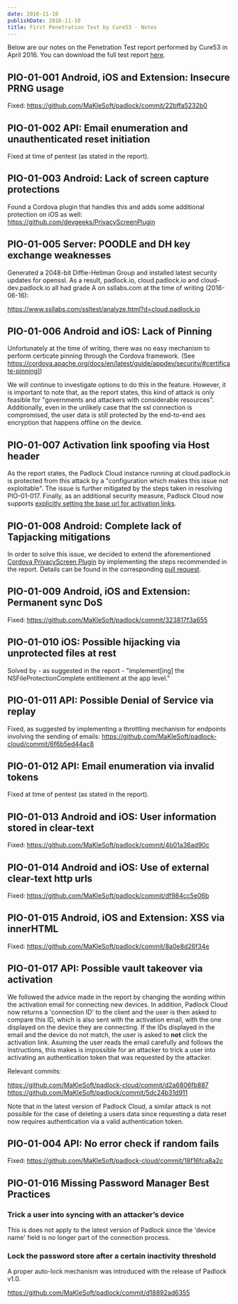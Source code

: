 ```yaml
---
date: 2016-11-10
publishDate: 2016-11-10
title: First Penetration Test by Cure53 - Notes
---
```


Below are our notes on the Penetration Test report performed by Cure53 in April 2016. You can download the
full test report [here](/docs/padlock-pentest-1604.pdf).

## PIO-01-001 Android, iOS and Extension: Insecure PRNG usage

Fixed: https://github.com/MaKleSoft/padlock/commit/22bffa5232b0

## PIO-01-002 API: Email enumeration and unauthenticated reset initiation

Fixed at time of pentest (as stated in the report).

## PIO-01-003 Android: Lack of screen capture protections

Found a Cordova plugin that handles this and adds some additional protection on iOS as well:
https://github.com/devgeeks/PrivacyScreenPlugin

## PIO-01-005 Server: POODLE and DH key exchange weaknesses

Generated a 2048-bit Diffie-Hellman Group and installed latest security updates for openssl.
As a result, padlock.io, cloud.padlock.io and cloud-dev.padlock.io all had grade A on ssllabs.com
at the time of writing (2016-06-16):

https://www.ssllabs.com/ssltest/analyze.html?d=cloud.padlock.io

## PIO-01-006 Android and iOS: Lack of Pinning

Unfortunately at the time of writing, there was no easy mechanism to perform certicate pinning through
the Cordova framework.
(See https://cordova.apache.org/docs/en/latest/guide/appdev/security/#certificate-pinning])

We will continue to investigate options to do this in the feature. However, it is important to note that,
as the report states, this kind of attack is only feasible for "governments and attackers with considerable
resources". Additionally, even in the unlikely case that the ssl connection is compromised, the user data is
still protected by the end-to-end aes encryption that happens offline on the device.

## PIO-01-007 Activation link spoofing via Host header

As the report states, the Padlock Cloud instance running at cloud.padlock.io is
protected from this attack by a "configuration which makes this issue not
exploitable". The issue is further mitigated by the steps taken in resolving
PIO-01-017. Finally, as an additional security measure, Padlock Cloud now
supports [explicitly setting the base url for activation
links](https://github.com/maklesoft/padlock-cloud#link-spoofing-and-the---base-url-option).

## PIO-01-008 Android: Complete lack of Tapjacking mitigations

In order to solve this issue, we decided to extend the aforementioned
[Cordova PrivacyScreen Plugin](https://github.com/devgeeks/PrivacyScreenPlugin) by implementing the steps
recommended in the report. Details can be found in the corresponding
[pull request](https://github.com/devgeeks/PrivacyScreenPlugin/pull/23).

## PIO-01-009 Android, iOS and Extension: Permanent sync DoS

Fixed: https://github.com/MaKleSoft/padlock/commit/323817f3a655

## PIO-01-010 iOS: Possible hijacking via unprotected files at rest

Solved by - as suggested in the report - "implement[ing] the NSFileProtectionComplete entitlement at the app
level."

## PIO-01-011 API: Possible Denial of Service via replay

Fixed, as suggested by implementing a throttling mechanism for endpoints involving the sending of emails:
https://github.com/MaKleSoft/padlock-cloud/commit/6f6b5ed44ac8

## PIO-01-012 API: Email enumeration via invalid tokens

Fixed at time of pentest (as stated in the report).

## PIO-01-013 Android and iOS: User information stored in clear-text

Fixed: https://github.com/MaKleSoft/padlock/commit/4b01a36ad90c

## PIO-01-014 Android and iOS: Use of external clear-text http urls

Fixed: https://github.com/MaKleSoft/padlock/commit/df984cc5e06b

## PIO-01-015 Android, iOS and Extension: XSS via innerHTML

Fixed: https://github.com/MaKleSoft/padlock/commit/8a0e8d26f34e

## PIO-01-017 API: Possible vault takeover via activation

We followed the advice made in the report by changing the wording within the activation email for connecting
new devices. In addition, Padlock Cloud now returns a 'connection ID' to the client and the user is then
asked to compare this ID, which is also sent with the activation email, with the one displayed on the device
they are connecting. If the IDs displayed in the email and the device do not match, the user is asked to
**not** click the activation link. Asuming the user reads the email carefully and follows the instructions,
this makes is impossible for an attacker to trick a user into activating an authentication token that was
requested by the attacker.

Relevant commits:

https://github.com/MaKleSoft/padlock-cloud/commit/d2a6806fb887
https://github.com/MaKleSoft/padlock/commit/5dc24b31d911


Note that in the latest version of Padlock Cloud, a similar attack is not possible for the case of deleting
a users data since requesting a data reset now requires authentication via a valid authentication token.

## PIO-01-004 API: No error check if random fails

Fixed: https://github.com/MaKleSoft/padlock-cloud/commit/18f16fca8a2c

## PIO-01-016 Missing Password Manager Best Practices

### Trick a user into syncing with an attacker’s device

This is does not apply to the latest version of Padlock since the 'device name' field is no longer part of
the connection process.

### Lock the password store after a certain inactivity threshold

A proper auto-lock mechanism was introduced with the release of Padlock v1.0.

https://github.com/MaKleSoft/padlock/commit/d18892ad6355


